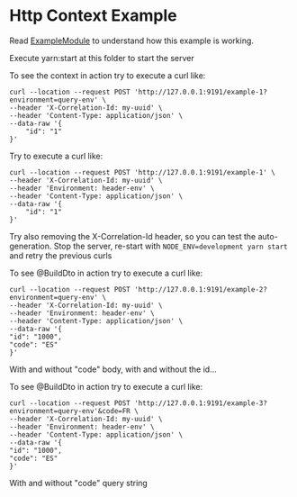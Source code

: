 # Http Context Example

Read [ExampleModule](./src/example.module.ts) to understand how this example is working.

Execute yarn:start at this folder to start the server

To see the context in action try to execute a curl like: 
```
curl --location --request POST 'http://127.0.0.1:9191/example-1?environment=query-env' \
--header 'X-Correlation-Id: my-uuid' \
--header 'Content-Type: application/json' \
--data-raw '{
    "id": "1"
}'
```
Try to execute a curl like:
```
curl --location --request POST 'http://127.0.0.1:9191/example-1' \
--header 'X-Correlation-Id: my-uuid' \
--header 'Environment: header-env' \
--header 'Content-Type: application/json' \
--data-raw '{
    "id": "1"
}'
```
Try also removing the X-Correlation-Id header, so you can test the auto-generation.
Stop the server, re-start with ```NODE_ENV=development yarn start``` and retry 
the previous curls


To see @BuildDto in action try to execute a curl like:
```
curl --location --request POST 'http://127.0.0.1:9191/example-2?environment=query-env' \
--header 'X-Correlation-Id: my-uuid' \
--header 'Environment: header-env' \
--header 'Content-Type: application/json' \
--data-raw '{
"id": "1000",
"code": "ES"
}'
```
With and without "code" body, with and without the id...

To see @BuildDto in action try to execute a curl like:
```
curl --location --request POST 'http://127.0.0.1:9191/example-3?environment=query-env'&code=FR \
--header 'X-Correlation-Id: my-uuid' \
--header 'Environment: header-env' \
--header 'Content-Type: application/json' \
--data-raw '{
"id": "1000",
"code": "ES"
}'
```
With and without "code" query string
